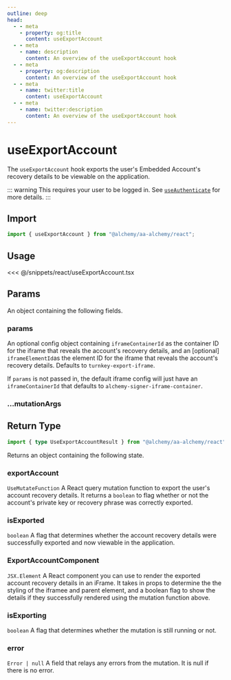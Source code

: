```yaml
---
outline: deep
head:
  - - meta
    - property: og:title
      content: useExportAccount
  - - meta
    - name: description
      content: An overview of the useExportAccount hook
  - - meta
    - property: og:description
      content: An overview of the useExportAccount hook
  - - meta
    - name: twitter:title
      content: useExportAccount
  - - meta
    - name: twitter:description
      content: An overview of the useExportAccount hook
---
```


# useExportAccount

The `useExportAccount` hook exports the user's Embedded Account's recovery details to be viewable on the application.

::: warning
This requires your user to be logged in. See [`useAuthenticate`](/react/useAuthenticate) for more details.
:::

## Import

```ts
import { useExportAccount } from "@alchemy/aa-alchemy/react";
```

## Usage

<<< @/snippets/react/useExportAccount.tsx

## Params

An object containing the following fields.

### params

An optional config object containing `iframeContainerId` as the container ID for the iframe that reveals the account's recovery details, and an [optional] `iframeElementId`as the element ID for the iframe that reveals the account's recovery details. Defaults to `turnkey-export-iframe`.

If `params` is not passed in, the default iframe config will just have an `iframeContainerId` that defaults to `alchemy-signer-iframe-container`.

### ...mutationArgs

 <!--@include: ./BaseHookMutationArgs.md-->

## Return Type

```ts
import { type UseExportAccountResult } from "@alchemy/aa-alchemy/react";
```

Returns an object containing the following state.

### exportAccount

`UseMutateFunction`
A React query mutation function to export the user's account recovery details. It returns a `boolean` to flag whether or not the account's private key or recovery phrase was correctly exported.

### isExported

`boolean`
A flag that determines whether the account recovery details were successfully exported and now viewable in the application.

### ExportAccountComponent

`JSX.Element`
A React component you can use to render the exported account recovery details in an iFrame. It takes in props to determine the the styling of the iframee and parent element, and a boolean flag to show the details if they successfully rendered using the mutation function above.

### isExporting

`boolean`
A flag that determines whether the mutation is still running or not.

### error

`Error | null`
A field that relays any errors from the mutation. It is null if there is no error.
